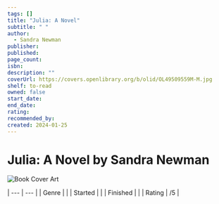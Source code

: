 ```yaml
---
tags: []
title: "Julia: A Novel"
subtitle: " "
author:
  - Sandra Newman
publisher: 
published: 
page_count: 
isbn: 
description: ""
coverUrl: https://covers.openlibrary.org/b/olid/OL49509559M-M.jpg
shelf: to-read
owned: false
start_date: 
end_date: 
rating: 
recommended_by: 
created: 2024-01-25
---
```


# Julia: A Novel by Sandra Newman

![Book Cover Art](https://covers.openlibrary.org/b/olid/OL49509559M-M.jpg)


| --- | --- |
| Genre |  |
| Started |  |
| Finished |  |
| Rating | /5 |

